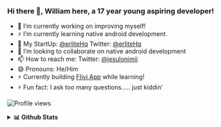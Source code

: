 ### Hi there 👋, William here, a 17 year young aspiring developer!


- 🔭 I’m currently working on improving myself!
- ⚡ I’m currently learning native android development.
- 🌱 My StartUp: <a href="https://www.github.com/erliteHq">@erliteHq</a> Twitter: <a href="https://www.twiiter.com/erliteHq">@erliteHq</a> 
- 👯 I’m looking to collaborate on native android development
- 📫 How to reach me: Twitter: <a href="https://www.twitter.com/jesulonimii">@jesulonimii</a>
- 😄 Pronouns: He/Him
- ⚡ Currently building <a href="https://www.twitter.com/fliviApp">Flivi App</a> while learning!
- ⚡ Fun fact: I ask too many questions..... just kiddin'

<!---- 🤔 I’m looking for help with ...-->
<!--- 💬 Ask me about ...-->

![Profile views](https://gpvc.arturio.dev/jesulonimii)  


<details>
  <summary><b>📊 Github Stats</b></summary>
  <img src="https://github-readme-stats.vercel.app/api?username=jesulonimii&count_private=true&show_icons=true&include_all_commits=true" alt="Jesulonimii | Stats" />
  &nbsp;&nbsp;&nbsp;&nbsp;&nbsp;
  <img src="https://cheesits456-readme-stats.vercel.app/api/top-langs?username=jesulonimii&layout=compact&hide=smarty" alt="Jesulonimii | Languages" />
</details>
